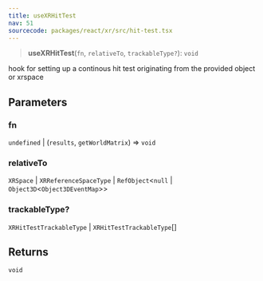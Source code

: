 ```yaml
---
title: useXRHitTest
nav: 51
sourcecode: packages/react/xr/src/hit-test.tsx
---
```


> **useXRHitTest**(`fn`, `relativeTo`, `trackableType?`): `void`

hook for setting up a continous hit test originating from the provided object or xrspace

## Parameters

### fn

`undefined` | (`results`, `getWorldMatrix`) => `void`

### relativeTo

`XRSpace` | `XRReferenceSpaceType` | `RefObject`\<`null` \| `Object3D`\<`Object3DEventMap`\>\>

### trackableType?

`XRHitTestTrackableType` | `XRHitTestTrackableType`[]

## Returns

`void`
